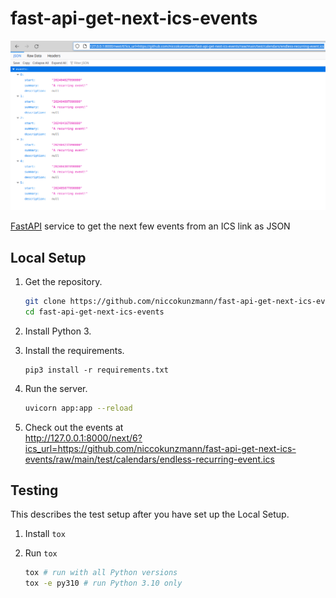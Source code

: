 # fast-api-get-next-ics-events

![](example.png)

[FastAPI](https://fastapi.tiangolo.com/) service to get the next few events from an ICS link as JSON


## Local Setup

1. Get the repository.

   ```sh
   git clone https://github.com/niccokunzmann/fast-api-get-next-ics-events
   cd fast-api-get-next-ics-events
   ```

2. Install Python 3.
3. Install the requirements.

   ```
   pip3 install -r requirements.txt
   ```

4. Run the server.

   ```sh
   uvicorn app:app --reload
   ```

5. Check out the events at  
   http://127.0.0.1:8000/next/6?ics_url=https://github.com/niccokunzmann/fast-api-get-next-ics-events/raw/main/test/calendars/endless-recurring-event.ics

## Testing

This describes the test setup after you have set up the Local Setup.

1. Install `tox`
2. Run `tox`

   ```sh
   tox # run with all Python versions
   tox -e py310 # run Python 3.10 only
   ```
